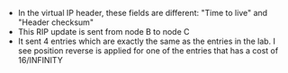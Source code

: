* In the virtual IP header, these fields are different: "Time to live" and "Header checksum"
* This RIP update is sent from node B to node C
* It sent 4 entries which are exactly the same as the entries in the lab. I see position reverse is applied for one of the entries that has a cost of 16/INFINITY